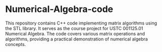 # Numerical-Algebra-code
This repository contains C++ code implementing matrix algorithms using the STL library. It serves as the course project for USTC 001125.01 Numerical Algebra. The code covers various matrix operations and algorithms, providing a practical demonstration of numerical algebra concepts.
